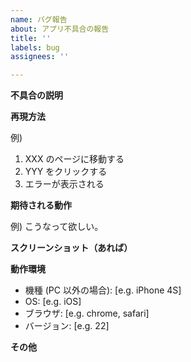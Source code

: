 ```yaml
---
name: バグ報告
about: アプリ不具合の報告
title: ''
labels: bug
assignees: ''

---
```


**不具合の説明**

**再現方法**

例)
1. XXX のページに移動する
2. YYY をクリックする
3. エラーが表示される

**期待される動作**

例) こうなって欲しい。

**スクリーンショット（あれば）**

**動作環境**
 - 機種 (PC 以外の場合): [e.g. iPhone 4S]
 - OS: [e.g. iOS]
 - ブラウザ: [e.g. chrome, safari]
 - バージョン: [e.g. 22]

**その他**

